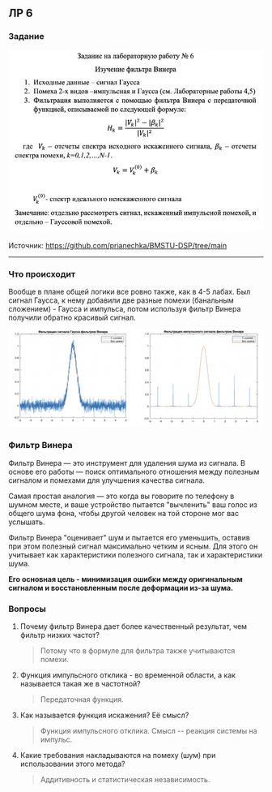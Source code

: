 ## ЛР 6

### Задание

<img src="img/p_1.png" width=600px>

Источник: https://github.com/prianechka/BMSTU-DSP/tree/main

---

### Что происходит

Вообще в плане общей логики все ровно также, как в 4-5 лабах. Был сигнал Гаусса, к нему добавили две разные помехи (банальным сложением) - Гаусса и импульса, потом используя фильтр Винера получили обратно красивый сигнал. 

<img src="img/res.svg" width=800px>

### Фильтр Винера

Фильтр Винера — это инструмент для удаления шума из сигнала. В основе его работы — поиск оптимального отношения между полезным сигналом и помехами для улучшения качества сигнала.

Самая простая аналогия — это когда вы говорите по телефону в шумном месте, и ваше устройство пытается "вычленить" ваш голос из общего шума фона, чтобы другой человек на той стороне мог вас услышать.

Фильтр Винера "оценивает" шум и пытается его уменьшить, оставив при этом полезный сигнал максимально четким и ясным. Для этого он учитывает как характеристики полезного сигнала, так и характеристики шума.

**Его основная цель - минимизация ошибки между оригинальным сигналом и восстановленным после деформации из-за шума.**



### Вопросы

1. Почему фильтр Винера дает более качественный результат, чем фильтр низких частот? 

   >  Потому что в формуле для фильтра также учитываются помехи.

2. Функция импульсного отклика - во временной области, а как называется такая же в частотной? 

   > Передаточная функция.

3. Как называется функция искажения? Её смысл? 

   >  Функция импульсного отклика. Смысл -- реакция системы на импульс.

4. Какие требования накладываются на помеху (шум) при использовании этого метода?

   > Аддитивность и статистическая независимость.

